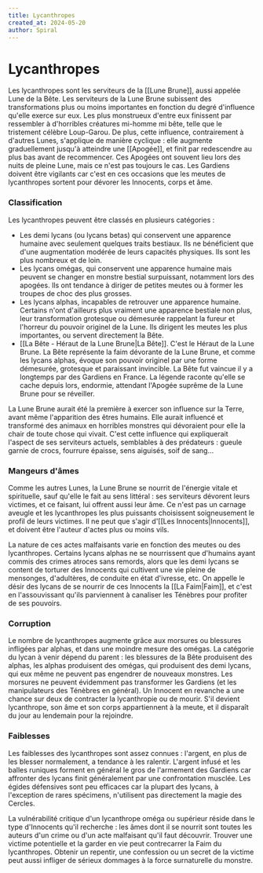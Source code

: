 ```yaml
---
title: Lycanthropes
created_at: 2024-05-20
author: Spiral
---
```

# Lycanthropes
Les lycanthropes sont les serviteurs de la [[Lune Brune]], aussi appelée Lune de la Bête. Les serviteurs de la Lune Brune subissent des transformations plus ou moins importantes en fonction du degré d'influence qu'elle exerce sur eux. Les plus monstrueux d'entre eux finissent par ressembler à d'horribles créatures mi-homme mi bête, telle que le tristement célèbre Loup-Garou. De plus, cette influence, contrairement à d'autres Lunes, s'applique de manière cyclique : elle augmente graduellement jusqu'à atteindre une [[Apogée]], et finit par redescendre au plus bas avant de recommencer. Ces Apogées ont souvent lieu lors des nuits de pleine Lune, mais ce n'est pas toujours le cas. Les Gardiens doivent être vigilants car c'est en ces occasions que les meutes de lycanthropes sortent pour dévorer les Innocents, corps et âme. 

### Classification
Les lycanthropes peuvent être classés en plusieurs catégories :
- Les demi lycans (ou lycans betas) qui conservent une apparence humaine avec seulement quelques traits bestiaux. Ils ne bénéficient que d'une augmentation modérée de leurs capacités physiques. Ils sont les plus nombreux et de loin.
- Les lycans omégas, qui conservent une apparence humaine mais peuvent se changer en monstre bestial surpuissant, notamment lors des apogées. Ils ont tendance à diriger de petites meutes ou à former les troupes de choc des plus grosses.
- Les lycans alphas, incapables de retrouver une apparence humaine. Certains n'ont d'ailleurs plus vraiment une apparence bestiale non plus, leur transformation grotesque ou démesurée rappelant la fureur et l'horreur du pouvoir originel de la Lune. Ils dirigent les meutes les plus importantes, ou servent directement la Bête.
- [[La Bête - Héraut de la Lune Brune|La Bête]]. C'est le Héraut de la Lune Brune. La Bête représente la faim dévorante de la Lune Brune, et comme les lycans alphas, évoque son pouvoir originel par une forme démesurée, grotesque et paraissant invincible. La Bête fut vaincue il y a longtemps par des Gardiens en France. La légende raconte qu'elle se cache depuis lors, endormie, attendant l'Apogée suprême de la Lune Brune pour se réveiller. 

La Lune Brune aurait été la première à exercer son influence sur la Terre, avant même l'apparition des êtres humains. Elle aurait influencé et transformé des animaux en horribles monstres qui dévoraient pour elle la chair de toute chose qui vivait. C'est cette influence qui expliquerait l'aspect de ses serviteurs actuels, semblables à des prédateurs : gueule garnie de crocs, fourrure épaisse, sens aiguisés, soif de sang…

### Mangeurs d'âmes
Comme les autres Lunes, la Lune Brune se nourrit de l'énergie vitale et spirituelle, sauf qu'elle le fait au sens littéral : ses serviteurs dévorent leurs victimes, et ce faisant, lui offrent aussi leur âme. Ce n'est pas un carnage aveugle et les lycanthropes les plus puissants choisissent soigneusement le profil de leurs victimes. 
Il ne peut que s'agir d'[[Les Innocents|Innocents]], et doivent être l'auteur d'actes plus ou moins vils. 

La nature de ces actes malfaisants varie en fonction des meutes ou des lycanthropes. Certains lycans alphas ne se nourrissent que d'humains ayant commis des crimes atroces sans remords, alors que les demi lycans se content de torturer des Innocents qui cultivent une vie pleine de mensonges, d'adultères, de conduite en état d'ivresse, etc. On appelle le désir des lycans de se nourrir de ces Innocents la [[La Faim|Faim]], et c'est en l'assouvissant qu'ils parviennent à canaliser les Ténèbres pour profiter de ses pouvoirs.

### Corruption
Le nombre de lycanthropes augmente grâce aux morsures ou blessures infligées par alphas, et dans une moindre mesure des omégas. La catégorie du lycan à venir dépend du parent : les blessures de la Bête produisent des alphas, les alphas produisent des omégas, qui produisent des demi lycans, qui eux même ne peuvent pas engendrer de nouveaux monstres. Les morsures ne peuvent évidemment pas transformer les Gardiens (et les manipulateurs des Ténèbres en général). Un Innocent en revanche a une chance sur deux de contracter la lycanthropie ou de mourir. S'il devient lycanthrope, son âme et son corps appartiennent à la meute, et il disparaît du jour au lendemain pour la rejoindre.

### Faiblesses
Les faiblesses des lycanthropes sont assez connues : l'argent, en plus de les blesser normalement, a tendance à les ralentir. L'argent infusé et les balles runiques forment en général le gros de l'armement des Gardiens car affronter des lycans finit généralement par une confrontation musclée. Les égides défensives sont peu efficaces car la plupart des lycans, à l'exception de rares spécimens, n'utilisent pas directement la magie des Cercles. 

La vulnérabilité critique d'un lycanthrope oméga ou supérieur réside dans le type d'Innocents qu'il recherche : les âmes dont il se nourrit sont toutes les auteurs d'un crime ou d'un acte malfaisant qu'il faut découvrir. Trouver une victime potentielle et la garder en vie peut contrecarrer la Faim du lycanthropes. Obtenir un repentir, une confession ou un secret de la victime peut aussi infliger de sérieux dommages à la force surnaturelle du monstre.